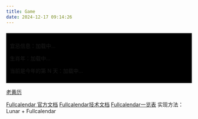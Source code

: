 ```yaml
---
title: Game
date: 2024-12-17 09:14:26
---
```


<!DOCTYPE html>

<html lang="zh-cn">

<head>
  <meta charset="UTF-8">
  <title>FullCalendar 农历和调休示例</title>
  <!-- FullCalendar CSS -->
  <link href="https://cdn.jsdelivr.net/npm/fullcalendar@5.11.3/main.min.css" rel="stylesheet" />
</head>

<body>
  <!-- 日历容器 -->
  <div id="calendar"></div>

  <!-- 底部信息容器 -->

  <div id="lunar-info" style="margin-top: 20px; padding: 10px; background-color: #000000; border-top: 1px solid #ddd;">
    <p id="day-info">宜忌信息：加载中...</p>
    <p id="zodiac-info">生肖年：加载中...</p>
    <p id="day-of-year-info">当前是今年的第 N 天：加载中...</p>
  </div>

  <!-- FullCalendar JavaScript -->

  <script src="https://cdn.jsdelivr.net/npm/fullcalendar@5.11.3/main.min.js"></script>

  <!-- 引入农历库 -->

  <script src="https://cdn.jsdelivr.net/npm/lunar-javascript@latest/lunar.min.js"></script>
  <script src="https://cdn.jsdelivr.net/npm/fullcalendar@5.11.3/interaction.min.js"></script>
  <script>
    const lunarBirthdays = [
      { name: "刘老大", month: 12, day: 13 },
      { name: "贾老二", month: 9, day: 3 },
      { name: "燕子", month: 7, day: 18 },
      { name: "刘程", month: 6, day: 14 },
      { name: "兰兰", month: 3, day: 26 },
    ];
    document.addEventListener('DOMContentLoaded', function () {
      const calendarEl = document.getElementById('calendar');
      // 将农历生日转换为阳历事件
      const currentYear = new Date().getFullYear();
      const birthdayEvents = lunarBirthdays.map(birthday => {
        const solar = Lunar.fromYmd(currentYear, birthday.month, birthday.day).getSolar();
        return {
          title: `🎂 ${birthday.name}生日`, // 事件标题
          start: solar.toYmd(),             // 事件日期 (阳历)
          color: 'purple',                  // 事件颜色
          allDay: true                      // 全天事件
        };
      });
      // 其他事件列表（自定义事件）
      const customEvents = [
        { title: "项目截止日", start: `${currentYear}-11-15`, color: 'red', allDay: true },
        { title: "团队会议", start: `${currentYear}-11-20T10:00:00`, color: 'blue' },
        { title: "出差", start: `${currentYear}-11-22`, end: `${currentYear}-11-25`, color: 'green' }
      ];
      const InternationalFestivals = [
        { title: "情人节", start: "2024-02-14", color: "pink" },
        { title: "愚人节", start: "2024-04-01", color: "orange" },
        { title: "母亲节", start: "2024-05-12", color: "red" },   // 2024年5月12日（5月第二个星期日）
        { title: "父亲节", start: "2024-06-16", color: "blue" },  // 2024年6月16日（6月第三个星期日）
        { title: "618购物节", start: "2024-06-18", color: "red" }, // 中国电商购物节
        { title: "感恩节", start: "2024-11-28", color: "brown" },  // 2024年感恩节（11月第四个星期四）
        { title: "黑色星期五", start: "2024-11-29", color: "black" },
        { title: "双十一购物节", start: "2024-11-11", color: "purple" }, // 光棍节/购物节
        { title: "万圣节", start: "2024-10-31", color: "darkorange" },
        { title: "双十二购物节", start: "2024-12-12", color: "green" },
        { title: "圣诞节", start: "2024-12-25", color: "green" },
        { title: "跨年夜", start: "2024-12-31", color: "blue" },
      ];
      //创建FullCalendar实例
      const calendar = new FullCalendar.Calendar(calendarEl, {
        initialView: 'dayGridMonth',
        locale: 'zh-cn',
        dateClick: function(info) { 
          const clickedDate = new Date(info.dateStr);
          updateLunarInfo(clickedDate); // 点击日期时更新底部信息
          }, 
        height: 'auto', // 根据内容自动调整高度
        aspectRatio: 2, // 宽高比（可选，默认值2）
        events: [...birthdayEvents, ...customEvents, ...InternationalFestivals], // 合并农历生日和其他事件
        views: {
          dayGridMonth: {
            dayCellContent(item) {
              // 转换阳历为农历
              const solarDate = new Date(item.date);
              const lunarDate = Lunar.fromDate(solarDate); // 使用 Lunar.js 获取农历信息
              const lunarDay = lunarDate.getDayInChinese(); // 农历日
              const lunarMonth = lunarDate.getMonthInChinese(); // 农历月
              const solar = Solar.fromDate(solarDate);
              //节假日 节气
              const holiday = HolidayUtil.getHoliday(solar.toYmd());
              const jieQi = lunarDate.getJieQi();//节气
              //传统节日
              var festivalstr;
              var festivals = lunarDate.getFestivals();
              if (festivals.length > 1) {
                festivalstr = festivals.join('、');
              } else {
                festivalstr = festivals.toString();
              }
              var otherFestivals = lunarDate.getOtherFestivals();
              // 返回单元格内容
              return {
                html: `
              <div>
                ${item.dayNumberText}<br>
                <span style="color: gray; font-size: 10px;">${lunarMonth}月${lunarDay}</span>
                ${holiday && !holiday.isWork() && holiday.getTarget() == holiday.getDay() ? `<br><span style="color: red; font-size: 10px;">${holiday.getName()}</span>` : ''}
                ${holiday && !holiday.isWork() && holiday.getTarget() != holiday.getDay() ? `<br><span style="color: red; font-size: 10px;">休</span>` : ''}
                ${holiday && holiday.isWork() ? `<br><span style="color: cyan; font-size: 10px;">补</span>` : ''}
                ${jieQi ? `<br><span style="color: yellow; font-size: 10px;">${jieQi}</span>` : ''}
                ${festivals != holiday?.getName() ? `<br><span style="color: orange; font-size: 10px;">${festivalstr}</span>` : ''}
              </div>
            `
              };
            }
          }
        }
      });
      // 添加延时，确保日历渲染完成后操作
      setTimeout(function () {
        calendar.render();
        console.log('Calendar rendered with Lunar and holidays');
      }, 100); // 100ms 延迟
      // 获取当前日期信息
      const today = new Date();
      const dayOfYear = SolarUtil.getDaysInYear(today.getYear(), today.getMonth(), today.getDay()); // 当前日期在今年的第几天
      updateLunarInfo(today); // 初始化显示今天的信息
      function updateLunarInfo(date) {
        const lunarDate = Lunar.fromDate(date);
        const yearZodiac = lunarDate.getYearShengXiao(); // 当前年份的生肖
        // 获取宜忌信息
        const yi = lunarDate.getDayYi().join('、'); // 宜
        const ji = lunarDate.getDayJi().join('、'); // 忌
        // 更新底部信息
        document.getElementById('day-info').innerHTML = `宜：<span style="color:green">${yi || '无'}</span> <br> 忌：<span style="color:red">${ji || '无'}</span>`;
        document.getElementById('zodiac-info').innerHTML = `生肖年：<strong>${yearZodiac}</strong>`;
      }
      document.getElementById('day-of-year-info').innerHTML = `今年剩余 <strong>${SolarUtil.getDaysOfYear(today.getYear()) - dayOfYear}</strong> 天`;
    });
  </script>

</body>

</html>

[老黄历](https://6tail.cn/calendar/api.html#demo.huangli.html)

[Fullcalendar 官方文档](https://fullcalendar.io/docs)
[Fullcalendar技术文档](https://keenwon.com/143/)
[Fullcalendar一览表](https://blog.csdn.net/ymnets/article/details/78661247)
实现方法：  Lunar + Fullcalendar